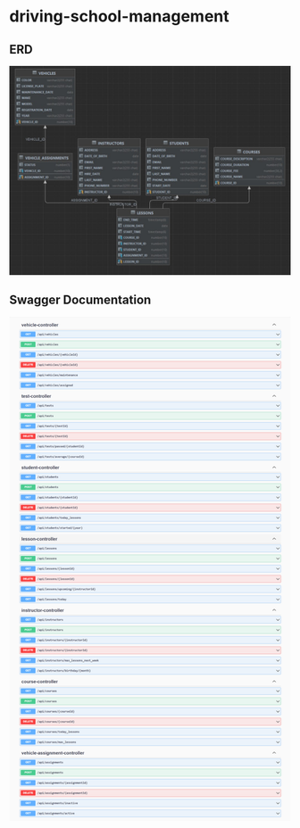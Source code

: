 # driving-school-management

## ERD

![ERD](/images/erdDrivingSchool.jpg)

## Swagger Documentation

![Swagger Documentation](/images/swaggerDocumentation.png)
